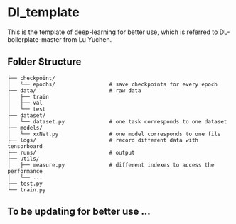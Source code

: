 # Dl_template

This is the template of deep-learning for better use, which is referred to DL-boilerplate-master from Lu Yuchen.

## Folder Structure
```
├── checkpoint/
│   └── epochs/                 # save checkpoints for every epoch
├── data/                       # raw data 
│   ├── train
│   ├── val            
│   └── test           
├── dataset/
│   └── dataset.py              # one task corresponds to one dataset
├── models/
│   └── xxNet.py                # one model corresponds to one file
├── logs/                       # record different data with tensorboard
├── runs/                       # output
├── utils/
│   ├── measure.py              # different indexes to access the performance
│   └── ...
├── test.py
└── train.py
```
## To be updating for better use ...